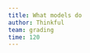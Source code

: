 ```yaml
---
title: What models do
author: Thinkful
team: grading
time: 120
---
```


<jupyter notebook-name="model_prep_models_in_data_science" course-code="DSBC" />
